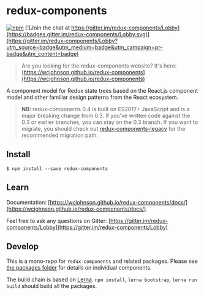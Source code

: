 # redux-components

[![npm](https://badge.fury.io/js/redux-components.svg)](https://www.npmjs.com/package/redux-components)
[![Join the chat at https://gitter.im/redux-components/Lobby](https://badges.gitter.im/redux-components/Lobby.svg)](https://gitter.im/redux-components/Lobby?utm_source=badge&utm_medium=badge&utm_campaign=pr-badge&utm_content=badge)

> Are you looking for the redux-components website? It's here: [https://wcjohnson.github.io/redux-components](https://wcjohnson.github.io/redux-components)

A component model for Redux state trees based on the React.js component model and other familiar design patterns from the React ecosystem.

> **NB:** redux-components 0.4 is built on ES2017+ JavaScript and is a major breaking change from 0.3. If you've written code against the 0.3 or earlier branches, you can stay on the 0.3 branch. If you want to migrate, you should check out [redux-components-legacy](https://github.com/wcjohnson/redux-components/tree/master/packages/redux-components-legacy) for the recommended migration path.

## Install

```
$ npm install --save redux-components
```

## Learn

Documentation: [https://wcjohnson.github.io/redux-components/docs/](https://wcjohnson.github.io/redux-components/docs/)

Feel free to ask any questions on Gitter: [https://gitter.im/redux-components/Lobby](https://gitter.im/redux-components/Lobby)

## Develop

This is a mono-repo for `redux-components` and related packages. Please see [the packages folder](/packages) for details on individual components.

The build chain is based on [Lerna](https://lernajs.io/). `npm install`, `lerna bootstrap`, `lerna run build` should build all the packages.
